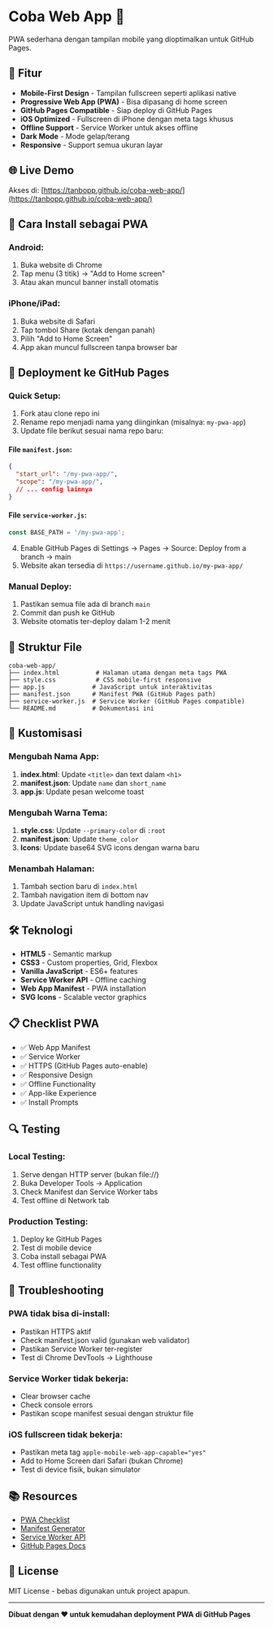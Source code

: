 # Coba Web App 🚀

PWA sederhana dengan tampilan mobile yang dioptimalkan untuk GitHub Pages.

## 🎯 Fitur

- **Mobile-First Design** - Tampilan fullscreen seperti aplikasi native
- **Progressive Web App (PWA)** - Bisa dipasang di home screen
- **GitHub Pages Compatible** - Siap deploy di GitHub Pages
- **iOS Optimized** - Fullscreen di iPhone dengan meta tags khusus
- **Offline Support** - Service Worker untuk akses offline
- **Dark Mode** - Mode gelap/terang
- **Responsive** - Support semua ukuran layar

## 🌐 Live Demo

Akses di: [https://tanbopp.github.io/coba-web-app/](https://tanbopp.github.io/coba-web-app/)

## 📱 Cara Install sebagai PWA

### Android:
1. Buka website di Chrome
2. Tap menu (3 titik) → "Add to Home screen"
3. Atau akan muncul banner install otomatis

### iPhone/iPad:
1. Buka website di Safari
2. Tap tombol Share (kotak dengan panah)
3. Pilih "Add to Home Screen"
4. App akan muncul fullscreen tanpa browser bar

## 🚀 Deployment ke GitHub Pages

### Quick Setup:
1. Fork atau clone repo ini
2. Rename repo menjadi nama yang diinginkan (misalnya: `my-pwa-app`)
3. Update file berikut sesuai nama repo baru:

#### File `manifest.json`:
```json
{
  "start_url": "/my-pwa-app/",
  "scope": "/my-pwa-app/",
  // ... config lainnya
}
```

#### File `service-worker.js`:
```javascript
const BASE_PATH = '/my-pwa-app';
```

4. Enable GitHub Pages di Settings → Pages → Source: Deploy from a branch → main
5. Website akan tersedia di `https://username.github.io/my-pwa-app/`

### Manual Deploy:
1. Pastikan semua file ada di branch `main`
2. Commit dan push ke GitHub
3. Website otomatis ter-deploy dalam 1-2 menit

## 📁 Struktur File

```
coba-web-app/
├── index.html          # Halaman utama dengan meta tags PWA
├── style.css           # CSS mobile-first responsive
├── app.js             # JavaScript untuk interaktivitas
├── manifest.json      # Manifest PWA (GitHub Pages path)
├── service-worker.js  # Service Worker (GitHub Pages compatible)
└── README.md          # Dokumentasi ini
```

## 🔧 Kustomisasi

### Mengubah Nama App:
1. **index.html**: Update `<title>` dan text dalam `<h1>`
2. **manifest.json**: Update `name` dan `short_name`
3. **app.js**: Update pesan welcome toast

### Mengubah Warna Tema:
1. **style.css**: Update `--primary-color` di `:root`
2. **manifest.json**: Update `theme_color`
3. **Icons**: Update base64 SVG icons dengan warna baru

### Menambah Halaman:
1. Tambah section baru di `index.html`
2. Tambah navigation item di bottom nav
3. Update JavaScript untuk handling navigasi

## 🛠️ Teknologi

- **HTML5** - Semantic markup
- **CSS3** - Custom properties, Grid, Flexbox
- **Vanilla JavaScript** - ES6+ features
- **Service Worker API** - Offline caching
- **Web App Manifest** - PWA installation
- **SVG Icons** - Scalable vector graphics

## 📋 Checklist PWA

- ✅ Web App Manifest
- ✅ Service Worker
- ✅ HTTPS (GitHub Pages auto-enable)
- ✅ Responsive Design
- ✅ Offline Functionality
- ✅ App-like Experience
- ✅ Install Prompts

## 🔍 Testing

### Local Testing:
1. Serve dengan HTTP server (bukan file://)
2. Buka Developer Tools → Application
3. Check Manifest dan Service Worker tabs
4. Test offline di Network tab

### Production Testing:
1. Deploy ke GitHub Pages
2. Test di mobile device
3. Coba install sebagai PWA
4. Test offline functionality

## 🐛 Troubleshooting

### PWA tidak bisa di-install:
- Pastikan HTTPS aktif
- Check manifest.json valid (gunakan web validator)
- Pastikan Service Worker ter-register
- Test di Chrome DevTools → Lighthouse

### Service Worker tidak bekerja:
- Clear browser cache
- Check console errors
- Pastikan scope manifest sesuai dengan struktur file

### iOS fullscreen tidak bekerja:
- Pastikan meta tag `apple-mobile-web-app-capable="yes"`
- Add to Home Screen dari Safari (bukan Chrome)
- Test di device fisik, bukan simulator

## 📚 Resources

- [PWA Checklist](https://web.dev/pwa-checklist/)
- [Manifest Generator](https://app-manifest.firebaseapp.com/)
- [Service Worker API](https://developer.mozilla.org/en-US/docs/Web/API/Service_Worker_API)
- [GitHub Pages Docs](https://docs.github.com/en/pages)

## 📄 License

MIT License - bebas digunakan untuk project apapun.

---

**Dibuat dengan ❤️ untuk kemudahan deployment PWA di GitHub Pages**
